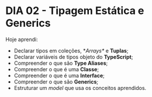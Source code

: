 # DIA 02 - Tipagem Estática e Generics

Hoje aprendi:

- Declarar tipos em coleções, **Arrays\** e **Tuplas**;
- Declarar variáveis de tipos objeto do **TypeScript**;
- Compreender o que são **Type Aliases**;
- Compreender o que é uma **Classe**;
- Compreender o que é uma **Interface**;
- Compreender o que são **Generics**;
- Estruturar um *model* que usa os conceitos aprendidos.

